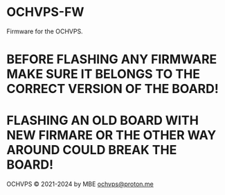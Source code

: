 # OCHVPS-FW
Firmware for the OCHVPS.

# BEFORE FLASHING ANY FIRMWARE MAKE SURE IT BELONGS TO THE CORRECT VERSION OF THE BOARD!

# FLASHING AN OLD BOARD WITH NEW FIRMARE OR THE OTHER WAY AROUND COULD BREAK THE BOARD!

OCHVPS © 2021-2024 by MBE ochvps@proton.me
